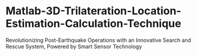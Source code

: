 # Matlab-3D-Trilateration-Location-Estimation-Calculation-Technique
Revolutionizing Post-Earthquake Operations with an Innovative Search and Rescue System, Powered by Smart Sensor Technology
